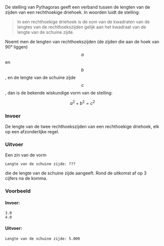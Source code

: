 De stelling van Pythagoras geeft een verband tussen de lengten van de zijden van een rechthoekige driehoek. In woorden luidt de stelling:

> In een rechthoekige driehoek is de som van de kwadraten van de lengtes van de rechthoekszijden gelijk aan het kwadraat van de lengte van de schuine zijde.
    
Noemt men de lengten van rechthoekszijden (de zijden die aan de hoek van 90° liggen) $$a$$ en $$b$$, en de lengte van de schuine zijde $$c$$, dan is de bekende wiskundige vorm van de stelling:

$$a^2 + b^2 = c^2$$

### Invoer

De lengte van de twee rechthoekszijden van een rechthoekige driehoek, elk op een afzonderlijke regel.

### Uitvoer

Een zin van de vorm

```
Lengte van de schuine zijde: ???
```

die de lengte van de schuine zijde aangeeft. Rond de uitkomst af op 3 cijfers na de komma.

### Voorbeeld

#### Invoer:

```
3.0
4.0
```

#### Uitvoer:

```
Lengte van de schuine zijde: 5.000
```
